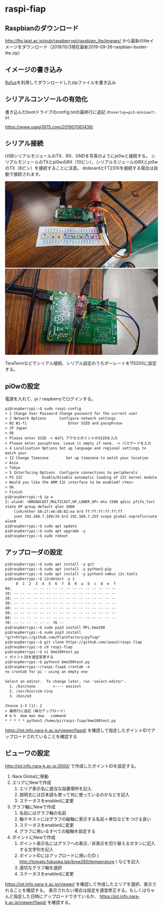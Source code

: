 raspi-fiap
==

## Raspbianのダウンロード
http://ftp.jaist.ac.jp/pub/raspberrypi/raspbian_lite/images/
から最新のliteイメージをダウンロード（2019/10/3現在最新2019-09-26-raspbian-buster-lite.zip）

## イメージの書き込み
[Rufus](https://rufus.ie/)を利用してダウンロードしたzipファイルを書き込み


## シリアルコンソールの有効化
書き込んだbootドライブのconfig.txtの最終行に追記
`dtoverlay=pi3-miniuart-bt`

https://www.usagi1975.com/201907061439/

## シリアル接続
USBシリアルモジュールのTX、RX、GNDを写真のようにpi0wと接続する。
シリアルモジュールのTXとpi0wのRX（10ピン）、シリアルモジュールのRXとpi0wのTX（8ピン）を接続することに注意。
doiboardとFT231Xを接続する場合は自動で接続されます。

![シリアル接続](https://github.com/iwax2/raspi-fiap/blob/master/pi0w-serial.jpg "pi0w-serial")
![DOIBOARDのサンプル](https://github.com/iwax2/raspi-fiap/blob/master/doiboard-sample.jpg "doiboard-sample")

TeraTermなどでシリアル接続、シリアル設定のうちボーレートを115200に設定する。

## pi0wの設定
電源を入れて、pi / raspberryでログインする。

~~~
pi@raspberrypi:~$ sudo raspi-config
> 1 Change User Password Change password for the current user
> 2 Network Options      Configure network settings
> N2 Wi-fi                   Enter SSID and passphrase
> JP Japan
> Ok
> Please enter SSID -> WiFi アクセスポイントのSSIDを入力
> Please enter passphrase. Leave it empty if none. -> パスワードを入力
> 4 Localisation Options Set up language and regional settings to match your
> I2 Change Timezone        Set up timezone to match your location
> Asia
> Tokyo
> 5 Interfacing Options  Configure connections to peripherals
> P5 I2C         Enable/Disable automatic loading of I2C kernel module
> Would you like the ARM I2C interface to be enabled? <Yes>
> Ok
> Finish
pi@raspberrypi:~$ ip a
2: wlan0: <BROADCAST,MULTICAST,UP,LOWER_UP> mtu 1500 qdisc pfifo_fast state UP group default qlen 1000
    link/ether b8:27:eb:d8:02:ea brd ff:ff:ff:ff:ff:ff
    inet 192.168.7.189/24 brd 192.168.7.255 scope global noprefixroute wlan0
pi@raspberrypi:~$ sudo apt update
pi@raspberrypi:~$ sudo apt upgrade -y
pi@raspberrypi:~$ sudo reboot
~~~

## アップローダの設定
~~~
pi@raspberrypi:~$ sudo apt install -y git
pi@raspberrypi:~$ sudo apt install -y python3-pip
pi@raspberrypi:~$ sudo apt install -y python3-smbus i2c-tools
pi@raspberrypi:~$ i2cdetect -y 1
     0  1  2  3  4  5  6  7  8  9  a  b  c  d  e  f
00:          -- -- -- -- -- -- -- -- -- -- -- -- --
10: -- -- -- -- -- -- -- -- -- -- -- -- -- -- -- --
20: -- -- -- -- -- -- -- -- -- -- -- -- -- -- -- --
30: -- -- -- -- -- -- -- -- -- -- -- -- -- -- -- --
40: -- -- -- -- -- -- -- -- -- -- -- -- -- -- -- --
50: -- -- -- -- -- -- -- -- -- -- -- -- -- -- -- --
60: -- -- -- -- -- -- -- -- -- -- -- -- -- -- -- --
70: -- -- -- -- -- -- 76 --
pi@raspberrypi:~$ sudo pip3 install RPi.bme280
pi@raspberrypi:~$ sudo pip3 install "git+https://github.com/PlantFactory/pyfiap"
pi@raspberrypi:~$ git clone https://github.com/iwax2/raspi-fiap
pi@raspberrypi:~$ cd raspi-fiap
pi@raspberrypi:~$ vi bme280test.py
> ポイントIDを適宜変更する
pi@raspberrypi:~$ python3 bme280test.py
pi@raspberrypi:~/raspi-fiap$ crontab -e
no crontab for pi - using an empty one

Select an editor.  To change later, run 'select-editor'.
  1. /bin/nano        <---- easiest
  2. /usr/bin/vim.tiny
  3. /bin/ed

Choose 1-3 [1]: 2
> 最終行に追記（毎分アップロード）
# m h  dom mon dow   command
* * * * * python3 /home/pi/raspi-fiap/bme280test.py
~~~

https://iot.info.nara-k.ac.jp/viewer/fiapd/ を確認して指定したポイントIDでアップロードされていることを確認する


## ビューワの設定
http://iot.info.nara-k.ac.jp:3000/ で作成したポイントIDを設定する。

1. Nara Globalに移動
1. エリアにNewで作成
    1. エリア表示名に適当な設置場所を記入
    1. 説明文には日本語も使って何に使っているのかなどを記入
    1. ステータスをenabledに変更
1. グラフ軸にNewで作成
    1. 名前にはグラフ軸の名前
    1. 軸テキストにはグラフの縦軸に表示する名前＋単位などをつける良い
    1. ステータスをenabledに変更
    1. グラフに用いるすべての縦軸を設定する
1. ポイントにNewで作成
    1. ポイント表示名にはグラフへの表示／非表示を切り替えるボタンに記入する文字列を記入
    1. ポイントIDにはアップロードに用いたID ( http://tomato.fukuoka.lab/bme280/temperature ) などを記入
    1. 適切なグラフ軸を選択
    1. ステータスをenabledに変更

https://iot.info.nara-k.ac.jp/viewer/ を確認して作成したエリアを選択、表示されることを確認する。
表示されない場合は設定を適宜修正する。もしくはちゃんと指定した日時にアップロードできているか、
https://iot.info.nara-k.ac.jp/viewer/fiapd/ を確認する。



